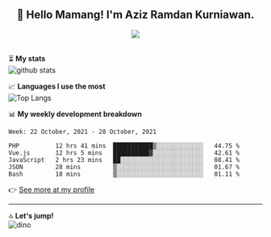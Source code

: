 <h2 align="center">👋 Hello Mamang! I'm Aziz Ramdan Kurniawan.</h2>  
<p align="center">
  <img src="https://komarev.com/ghpvc/?username=azizramdan"> <br><br>
</p>
    
⏳ **My stats**  
![github stats](https://github-readme-stats.vercel.app/api?username=azizramdan&show_icons=true&count_private=true&title_color=000&hide_border=true&hide_title=true)  

📈 **Languages I use the most**  
![Top Langs](https://github-readme-stats.vercel.app/api/top-langs/?username=azizramdan&layout=compact&langs_count=6&hide=tsql&hide_border=true&hide_title=true&exclude_repo=Futsal-Go,Futsal-Go-Admin,Sistem-Informasi-Sensus-Harian-Rawat-Inap)  

📊 **My weekly development breakdown**
<!--START_SECTION:waka-->
```text
Week: 22 October, 2021 - 28 October, 2021

PHP          12 hrs 41 mins  ███████████▒░░░░░░░░░░░░░   44.75 % 
Vue.js       12 hrs 5 mins   ██████████▓░░░░░░░░░░░░░░   42.61 % 
JavaScript   2 hrs 23 mins   ██░░░░░░░░░░░░░░░░░░░░░░░   08.41 % 
JSON         28 mins         ▒░░░░░░░░░░░░░░░░░░░░░░░░   01.67 % 
Bash         18 mins         ▒░░░░░░░░░░░░░░░░░░░░░░░░   01.11 % 
```
<!--END_SECTION:waka-->
👉 [See more at my profile](https://wakatime.com/@azizramdan)
***
🔝 **Let's jump!**  
![dino](https://raw.githubusercontent.com/azizramdan/azizramdan/master/dino.gif)  
